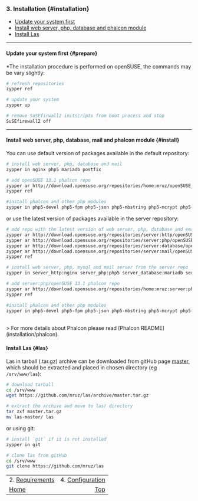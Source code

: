 ### 3. Installation {#installation}
- [Update your system first](#prepare)
- [Install web server, php, database and phalcon module](#install)
- [Install Las](#las)
***

#### Update your system first {#prepare}
*The installation procedure is performed on openSUSE, the commands may be vary slightly:
```php
# refresh repositories
zypper ref

# update your system
zypper up

# remove SuSEfirwall2 initscripts from boot process and stop
SuSEfirewall2 off
```
***

#### Install web server, php, database, mail and phalcon module {#install}
You can use default version of packages available in the default repository:
```bash
# install web server, php, database and mail
zypper in nginx php5 mariadb postfix

# add openSUSE 13.1 phalcon repo
zypper ar http://download.opensuse.org/repositories/home:mruz/openSUSE_13.1/home:mruz.repo
zypper ref

#install phalcon and other php modules
zypper in php5-devel php5-fpm php5-json php5-mbstring php5-mcrypt php5-mysql php5-pdo php5-pear php5-zlib php5-phalcon
```
or use the latest version of packages available in the server repository:
```bash
# add repo with the latest version of web server, php, database and email
zypper ar http://download.opensuse.org/repositories/server:http/openSUSE_13.1/server:http.repo
zypper ar http://download.opensuse.org/repositories/server:php/openSUSE_13.1/server:php.repo
zypper ar http://download.opensuse.org/repositories/server:database/openSUSE_13.1/server:database.repo
zypper ar http://download.opensuse.org/repositories/server:mail/openSUSE_13.1/server:mail.repo
zypper ref

# install web server, php, mysql and mail server from the server repo
zypper in server_http:nginx server_php:php5 server_database:mariadb server_mail:postfix

# add server:php/openSUSE 13.1 phalcon repo
zypper ar http://download.opensuse.org/repositories/home:mruz:server:php/openSUSE_13.1/home:mruz:server:php.repo
zypper ref

#install phalcon and other php modules
zypper in php5-devel php5-fpm php5-json php5-mbstring php5-mcrypt php5-mysql php5-pdo php5-pear php5-zlib php5-phalcon
```
<br />
> For more details about Phalcon please read [Phalcon README](installation/phalcon).

#### Install Las {#las}
Las in tarball (.tar.gz) archive can be downloaded from gitHub page [master](https://github.com/mruz/las/archive/master.tar.gz), which should be extracted and placed in chosen directory (eg `/srv/www/las`):
```bash
# download tarball
cd /srv/www
wget https://github.com/mruz/las/archive/master.tar.gz

# extract the archive and move to las/ directory
tar zxf master.tar.gz
mv las-master/ las
```

or using git:

```bash
# install `git` if it is not installed
zypper in git

# clone las from gitHub
cd /srv/www
git clone https://github.com/mruz/las
```


|                                   |                                     |
| :-------------------------------- | ----------------------------------: |
| 2. [Requirements](./requirements) | 4. [Configuration](./configuration) |
| [Home](../doc)                    |                [Top](#installation) |